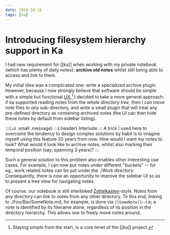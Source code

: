 ```yaml
---
date: 2020-10-18
tags: [ka]
---
```


# Introducing filesystem hierarchy support in Ka

I had new requirement for [[ka]] when working with my private notebook (which has plenty of daily notes): **archive old notes** whilst still being able to access and link to them.

My initial idea was a complicated one: write a specialized archive plugin. However, because I now strongly believe that software should be simple with a simple but functional [UX],[^simplicity] I decided to take a more general approach: if ka supported reading notes from the *whole directory tree*, then I can move note files to *any* sub-directory, and write a small plugin that will treat any pre-defined directory as containing archived notes (the UI can then hide these notes by default from sidebar listing).

:::{.ui .small .message}
:::{.header}
Interlude
:::
A trick I used here to overcome the tendency to design complex solutions by habit is to imagine myself using this feature 20 years from now. How would I want my notes to look? What would it look like to archive notes, whilst also marking their temporal position (say, spanning 3 years)?
:::

Such a general solution to this problem also enables other interesting use cases. For example, I can now put notes under different "buckets" -- for eg., work related notes can be put under the ./Work directory. Consequently, there is now an opportunity to improve the sidebar UI so as to present a tree view for navigating notes.

Of course, our notebook is still interlinked [Zettelkasten]-style. Notes from any directory can link to notes from any other directory. To this end, linking to ./Foo/Bar/SomeNote.md, for example, is done via `[[SomeNote]]`--i.e; a note is identified by its filename alone, regardless of its position in the directory hierarchy. This allows one to freely move notes around.

[UX]: https://opensource.com/life/15/3/user-experience-open-source-future
[Zettelkasten]: https://neuron.zettel.page/zettelkasten.html
[^simplicity]: Staying *simple* from the start, is a core tenet of the [[ka]] project.